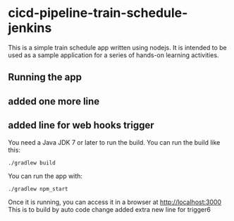 # cicd-pipeline-train-schedule-jenkins

This is a simple train schedule app written using nodejs. It is intended to be used as a sample application for a series of hands-on learning activities.

## Running the app
## added one more line
## added line for web hooks trigger
You need a Java JDK 7 or later to run the build. You can run the build like this:

    ./gradlew build

You can run the app with:

    ./gradlew npm_start

Once it is running, you can access it in a browser at [http://localhost:3000](http://localhost:3000)
This is to build by auto code change
added extra new line for trigger6
